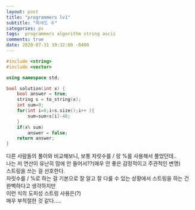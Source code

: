 ```yaml
---
layout: post
title: "programmers lv1"
subtitle: "하샤드 수"
categories: ps
tags:  programmers algorithm string ascii
comments: true
date: 2020-07-31 19:32:00 -0400
---
```


```cpp
#include <string>
#include <vector>

using namespace std;

bool solution(int x) {
    bool answer = true;
    string s = to_string(x);
    int sum=0;
    for(int i=0;i<s.size();i++ ){
        sum=sum+s[i]-48;
    }
    if(x% sum)
        answer = false;
    return answer;
}
```

다른 사람들의 풀이와 비교해보니,
보통 자릿수를 / 랑 %를 사용해서 풀었던데..  
나는 저 연산이 유난히 맘에 안 들어서??(매우 안 좋은 감정적이고 주관적인 변명)  
스트링을 쓰는 걸 선호한다.  
자릿수를 / %로 하는 걸 기본으로 잘 알고 잘 다룰 수 있는 상황에서 스트링을 하는 건 완벽하다고 생각하지만  
이런 식의 도피성 스트링 사용은(?)   
매우 부적절한 것 같다.....  
